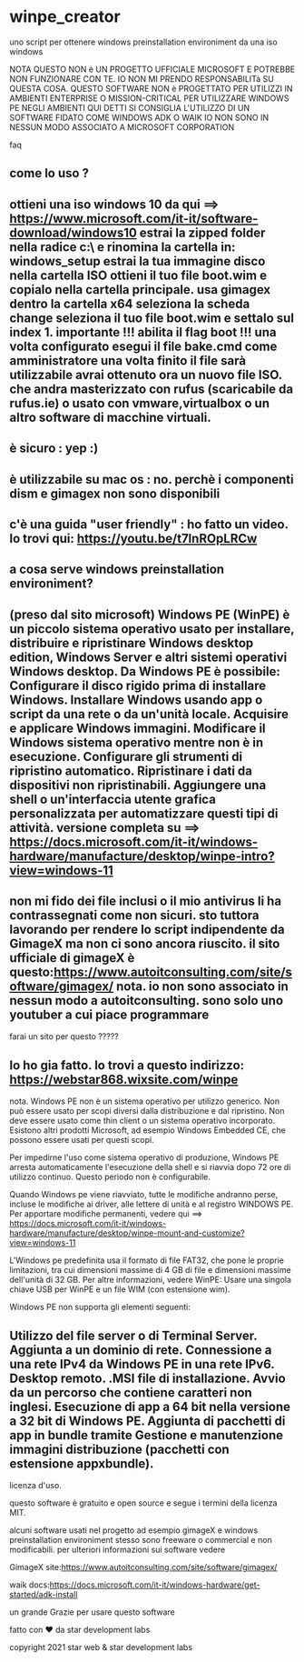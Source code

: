 # winpe_creator
uno script per ottenere windows preinstallation environiment da una iso windows 



NOTA QUESTO NON è UN PROGETTO UFFICIALE MICROSOFT E POTREBBE NON FUNZIONARE CON TE.
IO NON MI PRENDO RESPONSABILITà SU QUESTA COSA.
QUESTO SOFTWARE NON è PROGETTATO PER UTILIZZI IN AMBIENTI ENTERPRISE O MISSION-CRITICAL
PER UTILIZZARE WINDOWS PE NEGLI AMBIENTI QUI DETTI SI CONSIGLIA L'UTILIZZO DI UN SOFTWARE FIDATO COME WINDOWS ADK O WAIK 
IO NON SONO IN NESSUN MODO ASSOCIATO A MICROSOFT CORPORATION

faq

come lo uso ?
---------------------------------------------------------------------------------------------------------------
ottieni una iso windows 10 da qui ==> https://www.microsoft.com/it-it/software-download/windows10 
estrai la zipped folder nella radice c:\ e rinomina la cartella in: windows_setup
estrai la tua immagine disco nella cartella ISO
ottieni il tuo file boot.wim e copialo nella cartella principale. 
usa gimagex dentro la cartella x64 
seleziona la scheda change
seleziona il tuo file boot.wim e settalo sul index 1. importante !!! abilita il flag boot !!!
una volta configurato esegui il file bake.cmd come amministratore
una volta finito il file sarà utilizzabile
avrai ottenuto ora un nuovo file ISO. che andra masterizzato con rufus (scaricabile da rufus.ie) o usato con vmware,virtualbox o un altro software di macchine virtuali.
-------------------------------------------------------------------------------------------------------------------------
è sicuro :
yep :) 
----------------------------------
è utilizzabile su mac os :
no. perchè i componenti dism e gimagex non sono disponibili
-------------------------------------------------------------
c'è una guida "user friendly" :
ho fatto un video. lo trovi qui: https://youtu.be/t7lnROpLRCw
-------------------------------------------------
a cosa serve windows preinstallation environiment?
-----------------------------------------------------------------------------------------------------------------------
(preso dal sito microsoft) 
Windows PE (WinPE) è un piccolo sistema operativo usato per installare, distribuire e ripristinare Windows desktop edition, Windows Server e altri sistemi operativi Windows desktop. Da Windows PE è possibile:
Configurare il disco rigido prima di installare Windows.
Installare Windows usando app o script da una rete o da un'unità locale.
Acquisire e applicare Windows immagini.
Modificare il Windows sistema operativo mentre non è in esecuzione.
Configurare gli strumenti di ripristino automatico.
Ripristinare i dati da dispositivi non ripristinabili.
Aggiungere una shell o un'interfaccia utente grafica personalizzata per automatizzare questi tipi di attività.
versione completa su ==> https://docs.microsoft.com/it-it/windows-hardware/manufacture/desktop/winpe-intro?view=windows-11
-----------------------------------------------------------------------------------------------------------------------
non mi fido dei file inclusi o il mio antivirus li ha contrassegnati come non sicuri.
sto tuttora lavorando per rendere lo script indipendente da GimageX ma non ci sono ancora riuscito.
il sito ufficiale di gimageX è questo:https://www.autoitconsulting.com/site/software/gimagex/
nota. io non sono associato in nessun modo a autoitconsulting. sono solo uno youtuber a cui piace programmare 
-----------------------------------------------------------------------------------------------------------------------
farai un sito per questo ?????


lo ho gia fatto. lo trovi a questo indirizzo: https://webstar868.wixsite.com/winpe
-----------------------------------------------------------------------------------------------------------------------
nota.
Windows PE non è un sistema operativo per utilizzo generico. Non può essere usato per scopi diversi dalla distribuzione e dal ripristino. Non deve essere usato come thin client o un sistema operativo incorporato. Esistono altri prodotti Microsoft, ad esempio Windows Embedded CE, che possono essere usati per questi scopi.

Per impedirne l'uso come sistema operativo di produzione, Windows PE arresta automaticamente l'esecuzione della shell e si riavvia dopo 72 ore di utilizzo continuo. Questo periodo non è configurabile.

Quando Windows pe viene riavviato, tutte le modifiche andranno perse, incluse le modifiche ai driver, alle lettere di unità e al registro WINDOWS PE. Per apportare modifiche permanenti, vedere qui ==> https://docs.microsoft.com/it-it/windows-hardware/manufacture/desktop/winpe-mount-and-customize?view=windows-11

L'Windows pe predefinita usa il formato di file FAT32, che pone le proprie limitazioni, tra cui dimensioni massime di 4 GB di file e dimensioni massime dell'unità di 32 GB. Per altre informazioni, vedere WinPE: Usare una singola chiave USB per WinPE e un file WIM (con estensione wim).

Windows PE non supporta gli elementi seguenti:

Utilizzo del file server o di Terminal Server.
Aggiunta a un dominio di rete.
Connessione a una rete IPv4 da Windows PE in una rete IPv6.
Desktop remoto.
.MSI file di installazione.
Avvio da un percorso che contiene caratteri non inglesi.
Esecuzione di app a 64 bit nella versione a 32 bit di Windows PE.
Aggiunta di pacchetti di app in bundle tramite Gestione e manutenzione immagini distribuzione (pacchetti con estensione appxbundle).
-----------------------------------------------------------------------------------------------------------------------
licenza d'uso. 

questo software è gratuito e open source e segue i termini della licenza MIT.

alcuni software usati nel progetto ad esempio gimageX e windows preinstallation environiment stesso sono freeware o commercial e non modificabili. 
per ulteriori informazioni sui software vedere 

GimageX site:https://www.autoitconsulting.com/site/software/gimagex/


waik docs:https://docs.microsoft.com/it-it/windows-hardware/get-started/adk-install


un grande Grazie per usare questo software





fatto con ❤️ da star development labs 


copyright 2021 star web & star development labs
